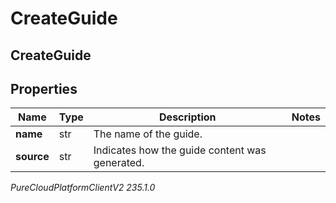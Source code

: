 # CreateGuide

## CreateGuide

## Properties

|Name | Type | Description | Notes|
|------------ | ------------- | ------------- | -------------|
| **name** | str | The name of the guide. | |
| **source** | str | Indicates how the guide content was generated. | |



_PureCloudPlatformClientV2 235.1.0_
